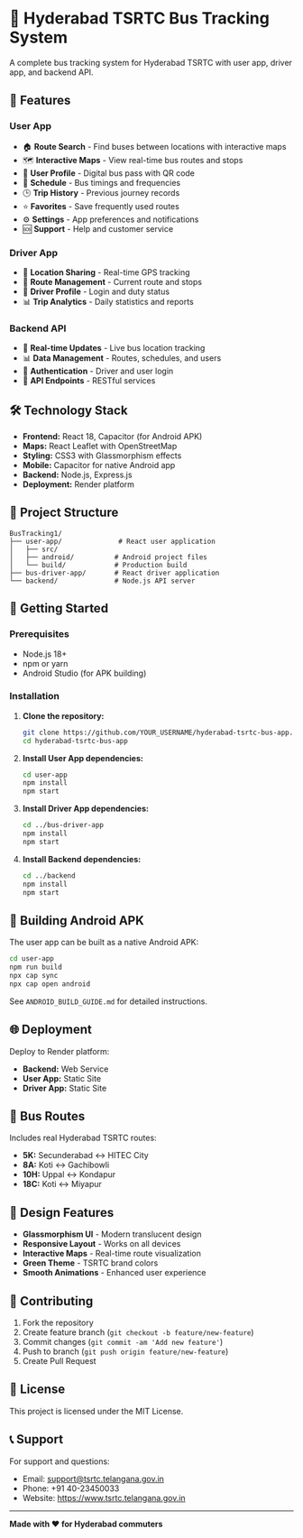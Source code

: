 # 🚌 Hyderabad TSRTC Bus Tracking System

A complete bus tracking system for Hyderabad TSRTC with user app, driver app, and backend API.

## 📱 Features

### User App
- 🏠 **Route Search** - Find buses between locations with interactive maps
- 🗺️ **Interactive Maps** - View real-time bus routes and stops
- 👤 **User Profile** - Digital bus pass with QR code
- 📅 **Schedule** - Bus timings and frequencies
- 🕒 **Trip History** - Previous journey records
- ⭐ **Favorites** - Save frequently used routes
- ⚙️ **Settings** - App preferences and notifications
- 🆘 **Support** - Help and customer service

### Driver App
- 📍 **Location Sharing** - Real-time GPS tracking
- 🚏 **Route Management** - Current route and stops
- 👥 **Driver Profile** - Login and duty status
- 📊 **Trip Analytics** - Daily statistics and reports

### Backend API
- 🔄 **Real-time Updates** - Live bus location tracking
- 📊 **Data Management** - Routes, schedules, and users
- 🔐 **Authentication** - Driver and user login
- 📱 **API Endpoints** - RESTful services

## 🛠️ Technology Stack

- **Frontend:** React 18, Capacitor (for Android APK)
- **Maps:** React Leaflet with OpenStreetMap
- **Styling:** CSS3 with Glassmorphism effects
- **Mobile:** Capacitor for native Android app
- **Backend:** Node.js, Express.js
- **Deployment:** Render platform

## 📂 Project Structure

```
BusTracking1/
├── user-app/              # React user application
│   ├── src/
│   ├── android/          # Android project files
│   └── build/            # Production build
├── bus-driver-app/       # React driver application
└── backend/              # Node.js API server
```

## 🚀 Getting Started

### Prerequisites
- Node.js 18+
- npm or yarn
- Android Studio (for APK building)

### Installation

1. **Clone the repository:**
   ```bash
   git clone https://github.com/YOUR_USERNAME/hyderabad-tsrtc-bus-app.git
   cd hyderabad-tsrtc-bus-app
   ```

2. **Install User App dependencies:**
   ```bash
   cd user-app
   npm install
   npm start
   ```

3. **Install Driver App dependencies:**
   ```bash
   cd ../bus-driver-app
   npm install
   npm start
   ```

4. **Install Backend dependencies:**
   ```bash
   cd ../backend
   npm install
   npm start
   ```

## 📱 Building Android APK

The user app can be built as a native Android APK:

```bash
cd user-app
npm run build
npx cap sync
npx cap open android
```

See `ANDROID_BUILD_GUIDE.md` for detailed instructions.

## 🌐 Deployment

Deploy to Render platform:
- **Backend:** Web Service
- **User App:** Static Site
- **Driver App:** Static Site

## 📍 Bus Routes

Includes real Hyderabad TSRTC routes:
- **5K:** Secunderabad ↔ HITEC City
- **8A:** Koti ↔ Gachibowli  
- **10H:** Uppal ↔ Kondapur
- **18C:** Koti ↔ Miyapur

## 🎨 Design Features

- **Glassmorphism UI** - Modern translucent design
- **Responsive Layout** - Works on all devices
- **Interactive Maps** - Real-time route visualization
- **Green Theme** - TSRTC brand colors
- **Smooth Animations** - Enhanced user experience

## 🤝 Contributing

1. Fork the repository
2. Create feature branch (`git checkout -b feature/new-feature`)
3. Commit changes (`git commit -am 'Add new feature'`)
4. Push to branch (`git push origin feature/new-feature`)
5. Create Pull Request

## 📄 License

This project is licensed under the MIT License.

## 📞 Support

For support and questions:
- Email: support@tsrtc.telangana.gov.in
- Phone: +91 40-23450033
- Website: https://www.tsrtc.telangana.gov.in

---

**Made with ❤️ for Hyderabad commuters**